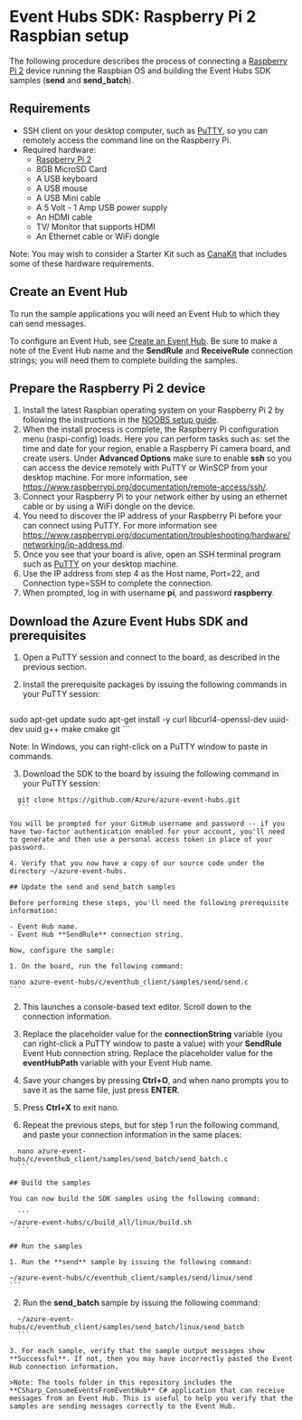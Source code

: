 <properties
  pageTitle="Raspberry Pi 2 Raspbian Setup"
  description="Set up board"
  services="azure-iot"
  documentationCenter=".net"
  authors="dominicbetts"
  manager="timlt"
  editor=""/>

<tags
  ms.service="azure-iot"
  ms.workload="tbd"
  ms.tgt_pltfrm="na"
  ms.devlang="na"
  ms.topic="article"
  ms.date="06/23/2015"
  ms.author="dobett"/>

# Event Hubs SDK: Raspberry Pi 2 Raspbian setup

The following procedure describes the process of connecting a [Raspberry Pi 2](http://beagleboard.org/black) device running the Raspbian OS and building the Event Hubs SDK samples (**send** and **send_batch**).

## Requirements

- SSH client on your desktop computer, such as [PuTTY](http://www.putty.org/), so you can remotely access the command line on the Raspberry Pi.
- Required hardware:
  - [Raspberry Pi 2](http://www.amazon.com/Raspberry-Pi-Model-Project-Board/dp/B00T2U7R7I/ref=sr_1_1?ie=UTF8&qid=1429516842&sr=8-1&keywords=raspberry+pi)
  - 8GB MicroSD Card
  - A USB keyboard
  - A USB mouse
  - A USB Mini cable
  - A 5 Volt - 1 Amp USB power supply
  - An HDMI cable
  - TV/ Monitor that supports HDMI
  - An Ethernet cable or WiFi dongle

Note: You may wish to consider a Starter Kit such as [CanaKit](http://www.amazon.com/CanaKit-Raspberry-Complete-Original-Preloaded/dp/B008XVAVAW/ref=sr_1_4?ie=UTF8&qid=1429516842&sr=8-4&keywords=raspberry+pi) that includes some of these hardware requirements.

## Create an Event Hub

To run the sample applications you will need an Event Hub to which they can send messages.

To configure an Event Hub, see [Create an Event Hub](./create_event_hub.md). Be sure to make a note of the Event Hub name and the **SendRule** and **ReceiveRule** connection strings; you will need them to complete building the samples.

## Prepare the Raspberry Pi 2 device

1. Install the latest Raspbian operating system on your Raspberry Pi 2 by
following the instructions in the [NOOBS setup
guide](http://www.raspberrypi.org/help/noobs-setup/).
2. When the install process is complete, the Raspberry Pi configuration menu
(raspi-config) loads. Here you can perform tasks such as: set the time and date for your region, enable a Raspberry Pi camera board, and create users. Under **Advanced
Options** make sure to enable **ssh** so you can access the device remotely with
PuTTY or WinSCP from your desktop machine. For more information, see
https://www.raspberrypi.org/documentation/remote-access/ssh/.
3. Connect your Raspberry Pi to your network either by using an ethernet cable or by using a WiFi dongle on the device.
4. You need to discover the IP address of your Raspberry Pi before your can
connect using PuTTY. For more information see
https://www.raspberrypi.org/documentation/troubleshooting/hardware/networking/ip-address.md.
5. Once you see that your board is alive, open an SSH terminal program such as [PuTTY](http://www.putty.org/) on your desktop machine.
6. Use the IP address from step 4 as the Host name, Port=22, and Connection type=SSH to complete the connection.
7. When prompted, log in with username **pi**, and password **raspberry**.

## Download the Azure Event Hubs SDK and prerequisites

1. Open a PuTTY session and connect to the board, as described in the previous section.

2. Install the prerequisite packages by issuing the following commands in your PuTTY session:

	```
  sudo apt-get update
  sudo apt-get install -y curl libcurl4-openssl-dev uuid-dev uuid g++ make cmake git
	```

  Note: In Windows, you can right-click on a PuTTY window to paste in commands.

3. Download the SDK to the board by issuing the following command in your PuTTY session:

  ```
	git clone https://github.com/Azure/azure-event-hubs.git
	```

  You will be prompted for your GitHub username and password -- if you have two-factor authentication enabled for your account, you'll need to generate and then use a personal access token in place of your password.

4. Verify that you now have a copy of our source code under the directory ~/azure-event-hubs.

## Update the send and send_batch samples

Before performing these steps, you'll need the following prerequisite information:

- Event Hub name.
- Event Hub **SendRule** connection string.

Now, configure the sample:

1. On the board, run the following command:

  ```
	nano azure-event-hubs/c/eventhub_client/samples/send/send.c
	```

2. This launches a console-based text editor. Scroll down to the connection information.

3. Replace the placeholder value for the **connectionString** variable (you can right-click a PuTTY window to paste a value) with your **SendRule** Event Hub connection string. Replace the placeholder value for the **eventHubPath** variable with your Event Hub name.

4. Save your changes by pressing **Ctrl+O**, and when nano prompts you to save it as the same file, just press **ENTER**.

5. Press **Ctrl+X** to exit nano.

6. Repeat the previous steps, but for step 1 run the following command, and paste your connection information in the same places:

  ```
	nano azure-event-hubs/c/eventhub_client/samples/send_batch/send_batch.c
	```

## Build the samples

You can now build the SDK samples using the following command:

	```
  ~/azure-event-hubs/c/build_all/linux/build.sh
	```

## Run the samples

1. Run the **send** sample by issuing the following command:

  ```
	~/azure-event-hubs/c/eventhub_client/samples/send/linux/send
	```

2. Run the **send_batch** sample by issuing the following command:

  ```
	~/azure-event-hubs/c/eventhub_client/samples/send_batch/linux/send_batch
	```

3. For each sample, verify that the sample output messages show **Successful**. If not, then you may have incorrectly pasted the Event Hub connection information.

>Note: The tools folder in this repository includes the **CSharp_ConsumeEventsFromEventHub** C# application that can receive messages from an Event Hub. This is useful to help you verify that the samples are sending messages correctly to the Event Hub.
